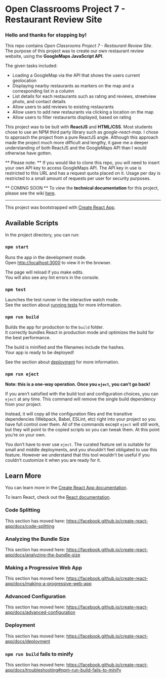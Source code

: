 # Open Classrooms Project 7 - Restaurant Review Site

### Hello and thanks for stopping by!

This repo contains *Open Classrooms Project 7 - Restaurant Review Site*. The purpose of this project was to create our own restaurant review website, using the **GoogleMaps JavaScript API**.

The given tasks included:

* Loading a GoogleMap via the API that shows the users current geolocation
* Displaying nearby restaurants as markers on the map and a corresponding list in a column
* List details for each restaurants such as rating and reviews, streetview photo, and contact details
* Allow users to add reviews to existing restaurants
* Allow users to add new restaurants via clicking a location on the map
* Allow users to filter restaurants displayed, based on rating

This project was to be bult with **ReactJS** and **HTML/CSS**. Most students chose to use an NPM third party library such as *google-react-map*. I chose to approach the project from a pure ReactJS angle. Although this approach made the project much more difficult and lengthy, it gave me a deeper understanding of both ReactJS and the GoogleMaps API than I would otherwise have gotten.

** Please note: **
If you would like to clone this repo, you will need to insert your own API key to access GoogleMaps API. The API key in use is restricted to this URL and has a request quota placed on it. Usage per day is restricted to a small amount of requests per user for security purposes.

** COMING SOON ** To view the **technical documentation** for this project, please see the wiki [here](https://github.com/TamiMcInnis/restaurant-review-site/wiki "Restaurant Review Site wiki").

***

This project was bootstrapped with [Create React App](https://github.com/facebook/create-react-app).

## Available Scripts

In the project directory, you can run:

### `npm start`

Runs the app in the development mode.<br>
Open [http://localhost:3000](http://localhost:3000) to view it in the browser.

The page will reload if you make edits.<br>
You will also see any lint errors in the console.

### `npm test`

Launches the test runner in the interactive watch mode.<br>
See the section about [running tests](https://facebook.github.io/create-react-app/docs/running-tests) for more information.

### `npm run build`

Builds the app for production to the `build` folder.<br>
It correctly bundles React in production mode and optimizes the build for the best performance.

The build is minified and the filenames include the hashes.<br>
Your app is ready to be deployed!

See the section about [deployment](https://facebook.github.io/create-react-app/docs/deployment) for more information.

### `npm run eject`

**Note: this is a one-way operation. Once you `eject`, you can’t go back!**

If you aren’t satisfied with the build tool and configuration choices, you can `eject` at any time. This command will remove the single build dependency from your project.

Instead, it will copy all the configuration files and the transitive dependencies (Webpack, Babel, ESLint, etc) right into your project so you have full control over them. All of the commands except `eject` will still work, but they will point to the copied scripts so you can tweak them. At this point you’re on your own.

You don’t have to ever use `eject`. The curated feature set is suitable for small and middle deployments, and you shouldn’t feel obligated to use this feature. However we understand that this tool wouldn’t be useful if you couldn’t customize it when you are ready for it.

## Learn More

You can learn more in the [Create React App documentation](https://facebook.github.io/create-react-app/docs/getting-started).

To learn React, check out the [React documentation](https://reactjs.org/).

### Code Splitting

This section has moved here: https://facebook.github.io/create-react-app/docs/code-splitting

### Analyzing the Bundle Size

This section has moved here: https://facebook.github.io/create-react-app/docs/analyzing-the-bundle-size

### Making a Progressive Web App

This section has moved here: https://facebook.github.io/create-react-app/docs/making-a-progressive-web-app

### Advanced Configuration

This section has moved here: https://facebook.github.io/create-react-app/docs/advanced-configuration

### Deployment

This section has moved here: https://facebook.github.io/create-react-app/docs/deployment

### `npm run build` fails to minify

This section has moved here: https://facebook.github.io/create-react-app/docs/troubleshooting#npm-run-build-fails-to-minify
